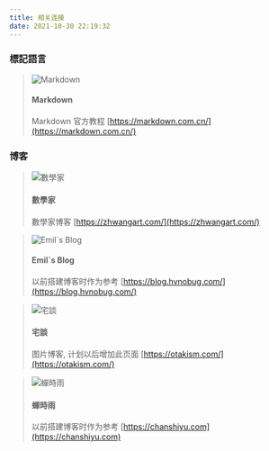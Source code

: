 ```yaml
---
title: 相关连接
date: 2021-10-30 22:19:32
---
```


### 標記語言

<div class="card-quote">

> ![Markdown](/images/hexo.svg)
> #### Markdown
> Markdown 官方教程
> [https://markdown.com.cn/](https://markdown.com.cn/)

</div>

### 博客

<div class="card-quote">

> ![數學家](/images/logos/shark.svg)
> #### 數學家
> 數學家博客
> [https://zhwangart.com/](https://zhwangart.com/)

> ![Emil\`s Blog](/images/logos/safari-pinned-tab.svg)
> #### Emil\`s Blog
> 以前搭建博客时作为参考
> [https://blog.hvnobug.com/](https://blog.hvnobug.com/)

> ![宅談](/images/logos/zhaitan.png)
> #### 宅談
> 图片博客, 计划以后增加此页面
> [https://otakism.com/](https://otakism.com/)

> ![蟬時雨](/images/logos/chanshiyu.ico)
> #### 蟬時雨
> 以前搭建博客时作为参考
> [https://chanshiyu.com](https://chanshiyu.com)

